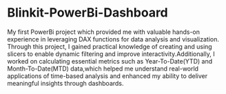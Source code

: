 # Blinkit-PowerBi-Dashboard
My first PowerBi project which provided me with valuable hands-on experience in leveraging DAX functions for data analysis and visualization. Through this project, I gained practical knowledge of creating and using slicers to enable dynamic filtering and improve interactivity.Additionally, I worked on calculating essential metrics such as Year-To-Date(YTD) and Month-To-Date(MTD) data,which helped me understand real-world applications of time-based analysis and enhanced my ability to deliver meaningful insights through dashboards.
